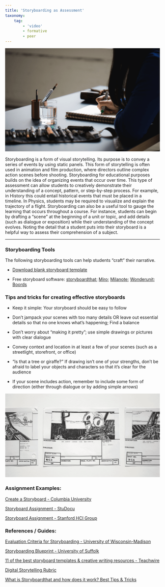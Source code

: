 ```yaml
---
title: 'Storyboarding as Assessment'
taxonomy:
    tag:
        - 'video'
        - formative
        - peer
---
```


![Artist drawing with a pen](Storyboarding_1.png "Artist drawing with a pen")

Storyboarding is a form of visual storytelling. Its purpose is to convey a series of events by using static panels. This form of storytelling is often used in animation and film production, where directors outline complex action scenes before shooting. Storyboarding for educational purposes builds on the idea of organizing events that occur over time. This type of assessment can allow students to creatively demonstrate their understanding of a concept, pattern, or step-by-step process. For example, in History this could entail historical events that must be placed in a timeline. In Physics, students may be required to visualize and explain the trajectory of a flight.
Storyboarding can also be a useful tool to gauge the learning that occurs throughout a course. For instance, students can begin by drafting a “scene” at the beginning of a unit or topic, and add details (such as dialogue or exposition) while their understanding of the concept evolves. Noting the detail that a student puts into their storyboard is a helpful way to assess their comprehension of a subject.

---

### Storyboarding Tools

The following storyboarding tools can help students “craft” their narrative.

*   [Download blank storyboard template](https://www.xinsight.ca/tools/storyboard_template_16x9.pdf)

*   Free storyboard software: [storyboardthat](https://www.storyboardthat.com/); [Miro](https://miro.com/aq/ps/templates/storyboard/?utm_source%3Dgoogle%26utm_medium%3Dcpc%26utm_campaign%3DS%7CGOO%7CNB%7CCA%7CEN-EN%7CPareto-DSA%26utm_adgroup=%26utm_custom%3D16870976802%26utm_content%3D592660485077%26utm_term%3D%26matchtype=%26device=c%26location=1002347&gclid=CjwKCAjwt7SWBhAnEiwAx8ZLaluloC1VpGBRYd7ynNjHBPPFPC2Ii8lfjTqVDjvOHjnLwV_EXgXFgRoC17EQAvD_BwE); [Milanote](https://milanote.com/product/storyboarding); [Wonderunit](https://wonderunit.com/storyboarder/); [Boords](https://boords.com/storyboard-creator)

### Tips and tricks for creating effective storyboards

*   Keep it simple: Your storyboard should be easy to follow

*   Don’t jampack your scenes with too many details OR leave out essential details so that no one knows what’s happening; Find a balance

*   Don’t worry about “making it pretty”; use simple drawings or pictures with clear dialogue

*   Convey context and location in at least a few of your scenes (such as a streetlight, storefront, or office)

*   “Is that a tree or giraffe?” If drawing isn’t one of your strengths, don’t be afraid to label your objects and characters so that it’s clear for the audience

*   If your scene includes action, remember to include some form of direction (either through dialogue or by adding simple arrows)

![storyboard of a Star Wars pilot](Storyboarding_2.png "storyboard of a Star Wars pilot")

### Assignment Examples:

[Create a Storyboard - Columbia University](http://www.columbia.edu/itc/visualarts/r4110/f2000/week03/03_07_Assignment_2.pdf)

[Storyboard Assignment - StuDocu](https://www.studocu.com/en-au/document/university-of-technology-sydney/human-resource-management/storyboard-final-storyboard-assignment/18742694)

[Storyboard Assignment - Stanford HCI Group](https://hci.stanford.edu/courses/cs147/2008/assignments/4_storyboard.html)

### References / Guides:

[Evaluation Criteria for Storyboarding - University of Wisconsin-Madison](https://dept.writing.wisc.edu/wac/self-evaluation-criteria-for-a-storyboard-assignment/)

[Storyboarding Blueprint - University of Suffolk](https://libguides.uos.ac.uk/celt/cdb/begin_design/storyboarding)

[11 of the best storyboard templates & creative writing resources - Teachwire](https://www.teachwire.net/news/9-of-the-best-storyboard-templates-and-creative-story-writing-resources/)

[Digital Storytelling Rubric](http://www.facultysupport.com/resources/Digital_Story_Telling_Sample_Rubric.pdf)

[What is Storyboardthat and how does it work? Best Tips & Tricks](https://www.techlearning.com/how-to/what-is-storyboard-that-and-how-does-it-work-best-tips-and-tricks)
